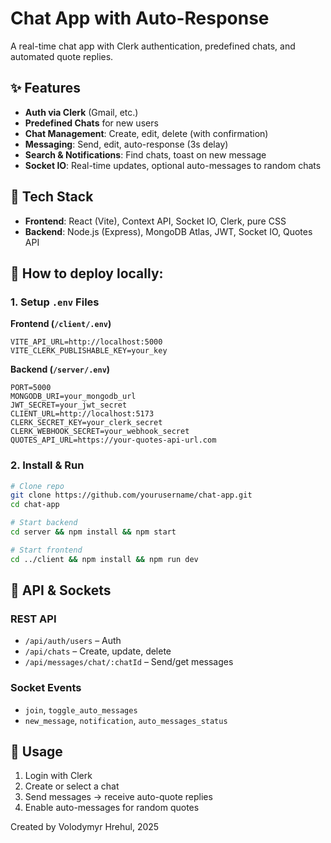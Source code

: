 # Chat App with Auto-Response

A real-time chat app with Clerk authentication, predefined chats, and automated quote replies.

## ✨ Features

* **Auth via Clerk** (Gmail, etc.)
* **Predefined Chats** for new users
* **Chat Management**: Create, edit, delete (with confirmation)
* **Messaging**: Send, edit, auto-response (3s delay)
* **Search & Notifications**: Find chats, toast on new message
* **Socket IO**: Real-time updates, optional auto-messages to random chats

## 🔧 Tech Stack

* **Frontend**: React (Vite), Context API, Socket IO, Clerk, pure CSS
* **Backend**: Node.js (Express), MongoDB Atlas, JWT, Socket IO, Quotes API

## 🚀 How to deploy locally:

### 1. Setup `.env` Files

**Frontend (`/client/.env`)**

```env
VITE_API_URL=http://localhost:5000
VITE_CLERK_PUBLISHABLE_KEY=your_key
```

**Backend (`/server/.env`)**

```env
PORT=5000
MONGODB_URI=your_mongodb_url
JWT_SECRET=your_jwt_secret
CLIENT_URL=http://localhost:5173
CLERK_SECRET_KEY=your_clerk_secret
CLERK_WEBHOOK_SECRET=your_webhook_secret
QUOTES_API_URL=https://your-quotes-api-url.com
```

### 2. Install & Run

```bash
# Clone repo
git clone https://github.com/yourusername/chat-app.git
cd chat-app

# Start backend
cd server && npm install && npm start

# Start frontend
cd ../client && npm install && npm run dev
```

## 📡 API & Sockets

### REST API

* `/api/auth/users` – Auth
* `/api/chats` – Create, update, delete
* `/api/messages/chat/:chatId` – Send/get messages

### Socket Events

* `join`, `toggle_auto_messages`
* `new_message`, `notification`, `auto_messages_status`

## 📲 Usage

1. Login with Clerk
2. Create or select a chat
3. Send messages → receive auto-quote replies
4. Enable auto-messages for random quotes

Created by Volodymyr Hrehul, 2025